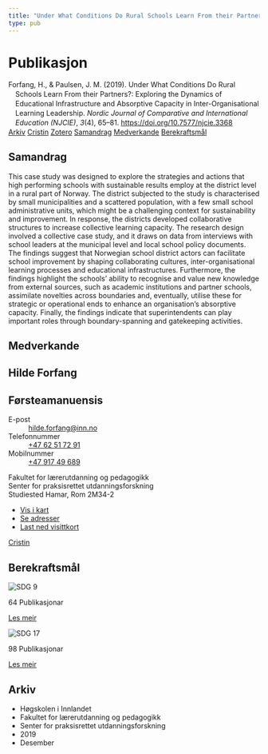 ```yaml
---
title: "Under What Conditions Do Rural Schools Learn From their Partners?: Exploring the Dynamics of Educational Infrastructure and Absorptive Capacity in Inter-Organisational Learning Leadership"
type: pub
---
```

<h1>Publikasjon</h1>
<article id="csl-bib-container-3D2PN6JN" class="csl-bib-container">
  <div class="csl-bib-body" style="line-height: 1.35; padding-left: 1em; text-indent:-1em;">
  <div class="csl-entry">Forfang, H., &amp; Paulsen, J. M. (2019). Under What Conditions Do Rural Schools Learn From their Partners?: Exploring the Dynamics of Educational Infrastructure and Absorptive Capacity in Inter-Organisational Learning Leadership. <i>Nordic Journal of Comparative and International Education (NJCIE)</i>, <i>3</i>(4), 65&#x2013;81. <a href="https://doi.org/10.7577/njcie.3368">https://doi.org/10.7577/njcie.3368</a></div>
</div>
  <div class="csl-bib-buttons">
    <a href="#taxonomy-article-3D2PN6JN" class="csl-bib-button">Arkiv</a>
    <a href="https://app.cristin.no/results/show.jsf?id=1763877" alt="Cristin URL" class="csl-bib-button">Cristin</a>
    <a href="http://zotero.org/groups/5022929/items/3D2PN6JN" alt="Zotero URL" class="csl-bib-button">Zotero</a>
    <a href="#abstract-article-3D2PN6JN" class="csl-bib-button">Samandrag</a>
    <a href="#contributors-article-3D2PN6JN" class="csl-bib-button">Medverkande</a>
    <a href="#sdg-article-3D2PN6JN" class="csl-bib-button">Berekraftsmål</a>
  </div>
  <div id="csl-bib-meta-container-3D2PN6JN"></div>
</article>
<div id="csl-bib-meta-3D2PN6JN" class="csl-bib-meta">
  <article id="abstract-article-3D2PN6JN" class="abstract-article">
    <h1>Samandrag</h1>
    This case study was designed to explore the strategies and actions that high performing schools with sustainable results employ at the district level in a rural part of Norway. The district subjected to the study is characterised by small municipalities and a scattered population, with a few small school administrative units, which might be a challenging context for sustainability and improvement. In response, the districts developed collaborative structures to increase collective learning capacity. The research design involved a collective case study, and it draws on data from interviews with school leaders at the municipal level and local school policy documents. The findings suggest that Norwegian school district actors can facilitate school improvement by shaping collaborating cultures, inter-organisational learning processes and educational infrastructures. Furthermore, the findings highlight the schools’ ability to recognise and value new knowledge from external sources, such as academic institutions and partner schools, assimilate novelties across boundaries and, eventually, utilise these for strategic or operational ends to enhance an organisation’s absorptive capacity. Finally, the findings indicate that superintendents can play important roles through boundary-spanning and gatekeeping activities.
  </article>
  <article id="contributors-article-3D2PN6JN" class="contributors-article">
    <h1>Medverkande</h1>
    <div class="personas">
<div class="vrtx-hinn-person-card">
<div class="photo">
<i class="lar la-user-circle missing-person"></i>
</div>
<div class="info">
<hgroup><h1>Hilde Forfang</h1>
<h2>Førsteamanuensis</h2>
</hgroup><dl>
<dt>E-post</dt>
<dd>
<a href="mailto:hilde.forfang@inn.no">hilde.forfang@inn.no</a>
</dd>
<dt>Telefonnummer</dt>
<dd><a href="tel:+4762517291">
+47 62 51 72 91
</a></dd>
<dt>Mobilnummer</dt>
<dd><a href="tel:+4791749689">
+47 917 49 689
</a></dd>
</dl>
<p>
Fakultet for lærerutdanning og pedagogikk<br>
Senter for praksisrettet utdanningsforskning<br>
Studiested Hamar,
Rom 2M34-2
</p>
<ul class="vrtx-hinn-links">
<li><a href="https://www.google.com/maps?q=60.79582,11.07304">Vis i kart</a></li>
<li><a href="https://www.inn.no/finn-en-ansatt/hilde-forfang.html#vrtx-hinn-addresses">Se adresser</a></li>
<li><a href="https://www.inn.no/finn-en-ansatt/hilde-forfang.html?vrtx=vcf">Last ned visittkort</a></li>
</ul>
</div>
</div>
<a href="https://app.cristin.no/persons/show.jsf?id=623969" alt="Cristin URL" class="personas-cristin">Cristin</a>
</div>
  </article>
  <article id="sdg-article-3D2PN6JN" class="sdg-article">
    <h1>Berekraftsmål</h1>
    <div class="sdg-container"><div id="sdg9" class="sdg">
<img src="{{< params subfolder >}}images/sdg/sdg09_no.png" class="image" alt="SDG 9">
<div class="sdg-overlay">
<p class="sdg-publication-count"><span>64</span> Publikasjonar</p>
<p><a href="https://www.fn.no/om-fn/fns-baerekraftsmaal/industri-innovasjon-og-infrastruktur?lang=nno-NO" class="sdg-read-more">Les meir</a></p>
</div>
</div> <div id="sdg17" class="sdg">
<img src="{{< params subfolder >}}images/sdg/sdg17_no.png" class="image" alt="SDG 17">
<div class="sdg-overlay">
<p class="sdg-publication-count"><span>98</span> Publikasjonar</p>
<p><a href="https://www.fn.no/om-fn/fns-baerekraftsmaal/samarbeid-for-aa-naa-maalene?lang=nno-NO" class="sdg-read-more">Les meir</a></p>
</div>
</div></div>
  </article>
  <article id="taxonomy-article-3D2PN6JN" class="taxonomy-article">
    <h1>Arkiv</h1>
    <ul>
      <li>Høgskolen i Innlandet</li>
      <li>Fakultet for lærerutdanning og pedagogikk</li>
      <li>Senter for praksisrettet utdanningsforskning</li>
      <li>2019</li>
      <li>Desember</li>
    </ul>
  </article>
</div>
